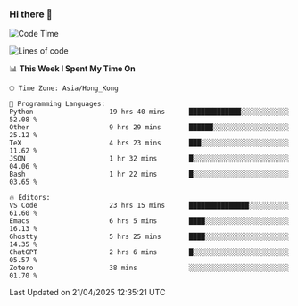 ### Hi there 👋

<!--
**nicehiro/nicehiro** is a ✨ _special_ ✨ repository because its `README.md` (this file) appears on your GitHub profile.

Here are some ideas to get you started:

- 🔭 I’m currently working on ...
- 🌱 I’m currently learning ...
- 👯 I’m looking to collaborate on ...
- 🤔 I’m looking for help with ...
- 💬 Ask me about ...
- 📫 How to reach me: ...
- 😄 Pronouns: ...
- ⚡ Fun fact: ...
-->

<!--START_SECTION:waka-->
![Code Time](http://img.shields.io/badge/Code%20Time-558%20hrs%2026%20mins-blue)

![Lines of code](https://img.shields.io/badge/From%20Hello%20World%20I%27ve%20Written-1.7%20million%20lines%20of%20code-blue)

📊 **This Week I Spent My Time On** 

```text
🕑︎ Time Zone: Asia/Hong_Kong

💬 Programming Languages: 
Python                   19 hrs 40 mins      █████████████░░░░░░░░░░░░   52.08 % 
Other                    9 hrs 29 mins       ██████░░░░░░░░░░░░░░░░░░░   25.12 % 
TeX                      4 hrs 23 mins       ███░░░░░░░░░░░░░░░░░░░░░░   11.62 % 
JSON                     1 hr 32 mins        █░░░░░░░░░░░░░░░░░░░░░░░░   04.06 % 
Bash                     1 hr 22 mins        █░░░░░░░░░░░░░░░░░░░░░░░░   03.65 % 

🔥 Editors: 
VS Code                  23 hrs 15 mins      ███████████████░░░░░░░░░░   61.60 % 
Emacs                    6 hrs 5 mins        ████░░░░░░░░░░░░░░░░░░░░░   16.13 % 
Ghostty                  5 hrs 25 mins       ████░░░░░░░░░░░░░░░░░░░░░   14.35 % 
ChatGPT                  2 hrs 6 mins        █░░░░░░░░░░░░░░░░░░░░░░░░   05.57 % 
Zotero                   38 mins             ░░░░░░░░░░░░░░░░░░░░░░░░░   01.70 % 
```


 Last Updated on 21/04/2025 12:35:21 UTC
<!--END_SECTION:waka-->
